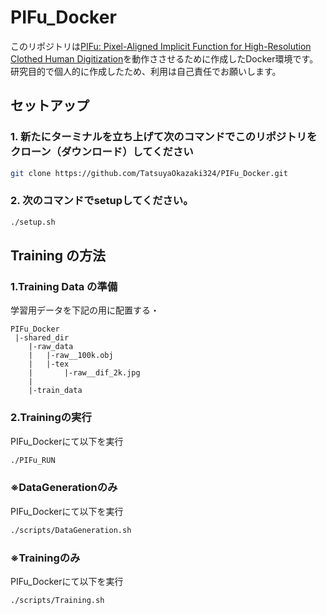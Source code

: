 # PIFu_Docker

このリポジトリは[PIFu: Pixel-Aligned Implicit Function for High-Resolution Clothed Human Digitization](https://github.com/shunsukesaito/PIFu)を動作ささせるために作成したDocker環境です。
研究目的で個人的に作成したため、利用は自己責任でお願いします。

## セットアップ

### 1. 新たにターミナルを立ち上げて次のコマンドでこのリポジトリをクローン（ダウンロード）してください
```sh
git clone https://github.com/TatsuyaOkazaki324/PIFu_Docker.git
```

### 2. 次のコマンドでsetupしてください。
```sh
./setup.sh
```

## Training の方法
### 1.Training Data の準備
学習用データを下記の用に配置する・
```
PIFu_Docker
 |-shared_dir
    |-raw_data
    |   |-raw__100k.obj
    |   |-tex
    |       |-raw__dif_2k.jpg
    |
    |-train_data
```

### 2.Trainingの実行
PIFu_Dockerにて以下を実行
``` sh
./PIFu_RUN
```
### ※DataGenerationのみ
PIFu_Dockerにて以下を実行
``` sh
./scripts/DataGeneration.sh
```
### ※Trainingのみ
PIFu_Dockerにて以下を実行
``` sh
./scripts/Training.sh
```